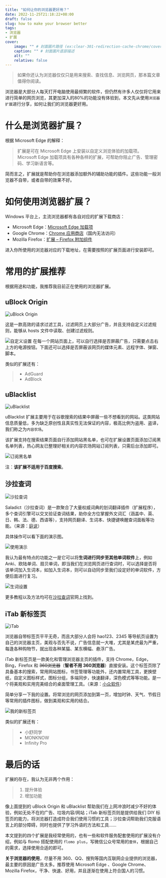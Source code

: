 ```yaml
---
title: "如何让你的浏览器更好用？"
date: 2022-11-25T21:18:22+08:00
draft: false
slug: how to make your browser better
tags:
- 浏览器
- 扩展
cover:
    image: "" # 封面圖片路径 (ex:clear-301-redirection-cache-chrome/cover.jpg)
    caption: "" # 封面圖片底部描述
    alt: ""
    relative: false
---
```

>如果你还认为浏览器仅仅只是用来搜索、查找信息、浏览网页，那本篇文章值得你阅读。

浏览器是大部分人每天打开电脑使用最频繁的软件，但仍然有许多人仅仅将它用来进行简单的网页浏览，其更加深入的80%的功能没有体验到，本文先从使用`浏览器扩展`进行分享，如何让我们的浏览器更好用。

# 什么是浏览器扩展？
根据 Microsoft Edge 的解释：
>扩展是可在 Microsoft Edge 上安装以自定义浏览体验的加载项。Microsoft Edge 加载项具有各种各样的扩展，可帮助你阻止广告、管理密码、学习新语言等。

简而言之，扩展就是帮助你在浏览器添加额外的辅助功能的插件。这些功能一般浏览器不自带，或者自带的效果不好。
# 如何使用浏览器扩展？
Windows 平台上，主流浏览器都有各自对应的扩展下载商店：
- Microsoft Edge：[Microsoft Edge 加载项](https://microsoftedge.microsoft.com/addons/Microsoft-Edge-Extensions-Home)
- Google Chrome：[Chrome 应用商店](https://chrome.google.com/webstore/category/extensions)（国内无法访问）
- Mozilla Firefox：[扩展 – Firefox 附加组件](https://addons.mozilla.org/zh-CN/firefox/extensions/)

进入你所使用的浏览器对应的下载地址，在需要按照的扩展页面进行安装即可。
# 常用的扩展推荐
根据用途和功能，我推荐我目前正在使用的浏览器扩展。
## uBlock Origin

![uBlock Origin](https://rmt.ladydaily.com/fetch/lucy/storage/unnamed.jpg?w=1280)

这是一款高效的请求过滤工具，过滤网页上大部分广告，并且支持自定义过滤规则，能够从 hosts 文件中读取、创建过滤规则。

![自定义设置](https://rmt.ladydaily.com/fetch/lucy/storage/140017.png?w=1280)
在每一个网站页面上，可以自行选择是否屏蔽广告，只需要点击右上方的电源按钮。下面还可以选择是否屏蔽该网页的媒体元素、远程字体、弹窗、脚本。

类似的扩展还有：
>- AdGuard
>- AdBlock

## uBlacklist

![uBlacklist](https://rmt.ladydaily.com/fetch/lucy/storage/unnamed0.jpg?w=1280)

uBlacklist 扩展主要用于在谷歌搜索的结果中屏蔽一些不想看到的网站。这类网站信息质量低，多为缺乏原创性且真实性无法保证的内容，极高比例为盗用、盗译，我们称之为`内容农场`。

该扩展支持在搜索结果页面自行添加网站黑名单，也可在扩展设置页面添加订阅黑名单列表，热心网友已整理好相关的内容农场网站订阅列表，只需后台添加即可。

![订阅黑名单](https://rmt.ladydaily.com/fetch/lucy/storage/141655.png?w=1280)

注：**该扩展不适用于百度搜索**。

## 沙拉查词
![沙拉查词](https://rmt.ladydaily.com/fetch/lucy/storage/saladict.png?w=1280)

Saladict（沙拉查词）是一款聚合了大量权威词典的划词翻译插件（扩展程序），多个查词引擎可以交叉验证查词结果，助你全方位掌握外文词汇（涵盖中、英、日、韩、法、德、西语等），支持网页翻译、生词本、快捷键唤醒查词面板等功能。（来源：[庭说](https://tingtalk.me/saladict/)）

具体操作可以看下面的演示图。

![使用演示](https://dogefs.s3.ladydaily.com/lucy/storage/pin89.gif)

我认为最有特点的功能之一是它可以将**生词进行同步至其他单词软件**上，例如 Anki、欧陆单词、扇贝单词，即当我们在浏览网页进行查词时，可以选择是否将该单词加入生词本，如加入生词本，则可以自动同步至我们设定好的单词软件，方便后面进行复习。

![生词设置](https://rmt.ladydaily.com/fetch/lucy/storage/145131.png?w=1280)

更多教程以及方法均可在[沙拉查词](https://saladict.crimx.com/)官网上找到。

## iTab 新标签页
![iTab](https://rmt.ladydaily.com/fetch/lucy/storage/150742.png?w=1280)

浏览器自带标签页平平无奇，而且大部分人会将 hao123、2345 等导航页设置为自己的浏览器主页，美观与否先不说，广告信息就一大堆，尤其是某虎最为严重，每逢各种购物节，就出现各种某猫、某东横幅、悬浮广告。

iTab 新标签页是一款美化和管理浏览器主页的插件，支持 Chrome，Edge，Bing，Firefox 和 ~~360浏览器~~（**智者不用 360浏览器**）直接安装。这个标签页除了具备基本的搜索，常用网站图标，书签管理等功能外，还内置常用工具，更换壁纸，自定义图标样式，图标分组，多端同步，快速翻译，深色模式等等功能。是一个将美观和实用完美结合的桌面管理工具。（来源：[小众软件](https://www.appinn.com/itab-new-tabs-for-chrome/)）

简单分享一下我的设置。将常浏览的网页添加到第一页，增加时钟、天气、节假日等常用的插件图标，做到美观和实用的结合。

![我的新标签页](https://rmt.ladydaily.com/fetch/lucy/storage/151745.png?w=1280)

类似的扩展还有：
>- 小舒同学
>- MONKNOW
>- Infinity Pro

# 最后的话
扩展的存在，我认为无非两个作用：
>1. 提升体验
>2. 增加功能

像上面提到的 uBlock Origin 和 uBlacklist 帮助我们在上网冲浪时减少不好的体验，例如无处不在的广告、垃圾内容/网站；iTab 新标签页则是提供给我们 DIY 标签页的能力，将浏览器打造成符合我们使用习惯的工具；沙拉查词帮助我们克服语言上的部分障碍，同时也提供了学习外语的方法和工具……

本文提到的四个扩展是我经常使用的，也有一些和软件服务配套使用的扩展没有介绍，例如与 flomo 搭配使用的 `flomo plus`，写微信公众号常用的`壹伴`，根据自己的需求，选择使用合适的即可。

**关于浏览器的使用**，尽量不用 360、QQ、搜狗等国内互联网企业提供的浏览器，最主要的原因是广告太多。推荐使用 Microsoft Edge 、Google Chrome、Mozilla Firefox，干净、快速、好用，并且逐渐在使用上符合国人的习惯。

